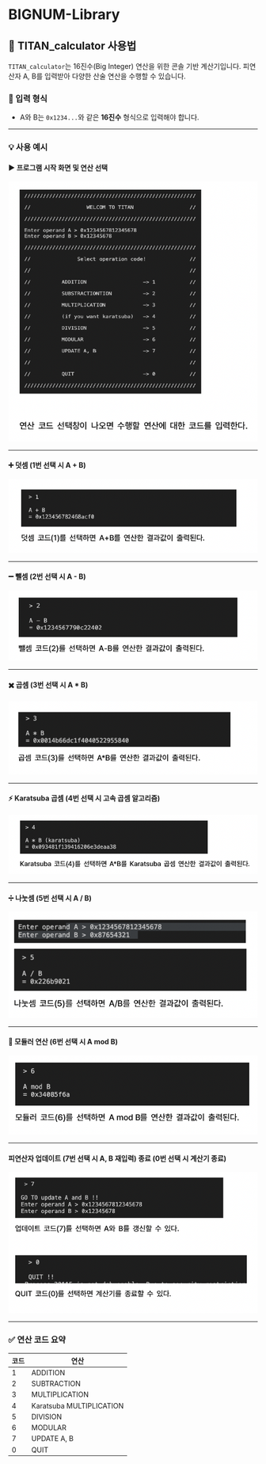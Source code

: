# BIGNUM-Library
## 🧮 TITAN_calculator 사용법

`TITAN_calculator`는 16진수(Big Integer) 연산을 위한 콘솔 기반 계산기입니다. 피연산자 A, B를 입력받아 다양한 산술 연산을 수행할 수 있습니다.

### 🔢 입력 형식
- A와 B는 `0x1234...`와 같은 **16진수** 형식으로 입력해야 합니다.

---

### 💡 사용 예시

#### ▶️ 프로그램 시작 화면 및 연산 선택

![시작 화면](./screenshot/usage_start.png)

---

#### ➕ 덧셈 (1번 선택 시 A + B)

![덧셈 결과](./screenshot/usage_add.png)

---

#### ➖ 뺄셈 (2번 선택 시 A - B)

![뺄셈 결과](./screenshot/usage_sub.png)

---

#### ✖️ 곱셈 (3번 선택 시 A * B)

![곱셈 결과](./screenshot/usage_mul.png)

---

#### ⚡ Karatsuba 곱셈 (4번 선택 시 고속 곱셈 알고리즘)

![Karatsuba 곱셈 결과](./screenshot/usage_karatsuba.png)

---

#### ➗ 나눗셈 (5번 선택 시 A / B)

![나눗셈 결과](./screenshot/usage_div.png)

---

#### 🧮 모듈러 연산 (6번 선택 시 A mod B)

![모듈러 결과](./screenshot/usage_mod.png)

---

#### 피연산자 업데이트 (7번 선택 시 A, B 재입력) 종료 (0번 선택 시 계산기 종료)

![업데이트 화면](./screenshot/usage_update_quit.png)



---

### ✅ 연산 코드 요약

| 코드 | 연산         |
|------|--------------|
| 1    | ADDITION     |
| 2    | SUBTRACTION  |
| 3    | MULTIPLICATION |
| 4    | Karatsuba MULTIPLICATION |
| 5    | DIVISION     |
| 6    | MODULAR      |
| 7    | UPDATE A, B  |
| 0    | QUIT         |
